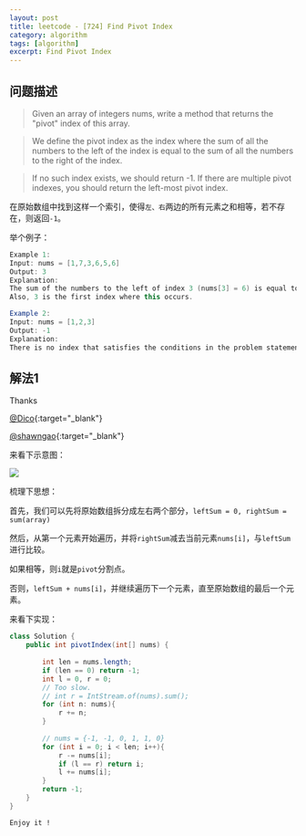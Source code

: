 ```yaml
---
layout: post
title: leetcode - [724] Find Pivot Index
category: algorithm
tags: [algorithm]
excerpt: Find Pivot Index
---
```


## 问题描述  

> Given an array of integers nums, write a method that returns the "pivot" index of this array.  

> We define the pivot index as the index where the sum of all the numbers to the left of the index is equal to the sum of all the numbers to the right of the index.  

> If no such index exists, we should return -1. If there are multiple pivot indexes, you should return the left-most pivot index.  

在原始数组中找到这样一个索引，使得`左、右`两边的所有元素之和相等，若不存在，则返回`-1`。  


举个例子：  

``` java
Example 1:
Input: nums = [1,7,3,6,5,6]
Output: 3
Explanation:
The sum of the numbers to the left of index 3 (nums[3] = 6) is equal to the sum of numbers to the right of index 3.
Also, 3 is the first index where this occurs.

Example 2:
Input: nums = [1,2,3]
Output: -1
Explanation:
There is no index that satisfies the conditions in the problem statement.
```


## 解法1  

Thanks 

[@Dico](https://leetcode.com/problems/find-pivot-index/discuss/109255/Short-Python-O(n)-time-O(1)-space-with-Explanation){:target="_blank"}  

[@shawngao](https://leetcode.com/problems/find-pivot-index/discuss/109249/Java-6-liner){:target="_blank"}  

来看下示意图：  

![](https://yyc-images.oss-cn-beijing.aliyuncs.com/leetcode_724_key.png)  


梳理下思想：  


首先，我们可以先将原始数组拆分成左右两个部分，`leftSum = 0, rightSum = sum(array)`  

然后，从第一个元素开始遍历，并将`rightSum`减去当前元素`nums[i]`，与`leftSum`进行比较。  

如果相等，则`i`就是`pivot`分割点。  

否则，`leftSum + nums[i]`，并继续遍历下一个元素，直至原始数组的最后一个元素。  




来看下实现：  


``` java
class Solution {
    public int pivotIndex(int[] nums) {
        
        int len = nums.length;
        if (len == 0) return -1;
        int l = 0, r = 0;
        // Too slow.
        // int r = IntStream.of(nums).sum();
        for (int n: nums){
            r += n;
        }
        
        // nums = {-1, -1, 0, 1, 1, 0}
        for (int i = 0; i < len; i++){
            r -= nums[i];
            if (l == r) return i;
            l += nums[i];
        }
        return -1;
    }
}
```

`Enjoy it ! `